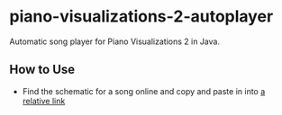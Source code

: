 # piano-visualizations-2-autoplayer
Automatic song player for Piano Visualizations 2 in Java.

## How to Use
- Find the schematic for a song online and copy and paste in into [a relative link](PianoVisualizations2/src/Song)
